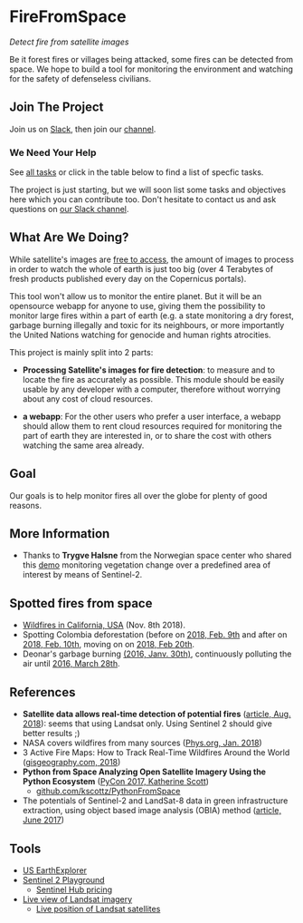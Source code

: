 # FireFromSpace

_Detect fire from satellite images_ 

Be it forest fires or villages being attacked, some fires can be detected from space. We hope to build a tool for monitoring the environment and watching for the safety of defenseless civilians.

## Join The Project

Join us on [Slack](http://dataforgood.no/contact-us/), then join our [channel](https://dataforgood-norway.slack.com/messages/CFJFRAKT2/).


### We Need Your Help

See [all tasks](https://github.com/DataForGood-Norway/FireFromSpace/issues?q=is%3Aopen) or click in the table below to find a list of specfic tasks.

The project is just starting, but we will soon list some tasks and objectives here which you can contribute too. Don't hesitate to contact us and ask questions on [our Slack channel](https://dataforgood-norway.slack.com/messages/CFJFRAKT2/).


## What Are We Doing?

While satellite's images are [free to access](https://apps.sentinel-hub.com/sentinel-playground), the amount of images to process in order to watch the whole of earth is just too big (over 4 Terabytes of fresh products published every day on the Copernicus portals).

This tool won't allow us to monitor the entire planet. But it will be an opensource webapp for anyone to use, giving them the possibility to monitor large fires within a part of earth (e.g. a state monitoring a dry forest, garbage burning illegally and toxic for its neighbours, or more importantly the United Nations watching for genocide and human rights atrocities.

This project is mainly split into 2 parts:

- **Processing Satellite's images for fire detection**: to measure and to locate the fire as accurately as possible. This module should be easily usable by any developer with a computer, therefore without worrying about any cost of cloud resources.

- **a webapp**: For the other users who prefer a user interface, a webapp should allow them to rent cloud resources required for monitoring the part of earth they are interested in, or to share the cost with others watching the same area already.


## Goal

Our goals is to help monitor fires all over the globe for plenty of good reasons.


## More Information

+ Thanks to **Trygve Halsne** from the Norwegian space center who shared this [demo](https://gist.github.com/hevgyrt/f141c985cc9d19aaaa0a4832ed80581a) monitoring vegetation change over a predefined area of interest by means of Sentinel-2.


## Spotted fires from space

- [Wildfires in California, USA](https://apps.sentinel-hub.com/sentinel-playground/?source=S2&lat=36.22004146127195&lng=-118.61878395080566&zoom=13&preset=3_FALSE_COLOR__URBAN_&layers=B01,B02,B03&maxcc=30&gain=1.0&gamma=1.0&time=2018-05-01%7C2018-11-08&atmFilter=&showDates=true) (Nov. 8th 2018).
- Spotting Colombia deforestation (before on [2018, Feb. 9th](https://apps.sentinel-hub.com/sentinel-playground/?source=S2&lat=2.161990957069677&lng=-72.38258600234985&zoom=15&preset=3_FALSE_COLOR__URBAN_&layers=B01,B02,B03&maxcc=20&gain=1.0&gamma=1.0&time=2017-08-01%7C2018-02-09&atmFilter=&showDates=true) and after on [2018, Feb. 10th](https://apps.sentinel-hub.com/sentinel-playground/?source=S2&lat=2.161990957069677&lng=-72.38258600234985&zoom=15&preset=3_FALSE_COLOR__URBAN_&layers=B01,B02,B03&maxcc=20&gain=1.0&gamma=1.0&time=2017-08-01%7C2018-02-10&atmFilter=&showDates=true), moving on on [2018, Feb 20th](https://apps.sentinel-hub.com/sentinel-playground/?source=S2&lat=2.161990957069677&lng=-72.38258600234985&zoom=15&preset=3_FALSE_COLOR__URBAN_&layers=B01,B02,B03&maxcc=20&gain=1.0&gamma=1.0&time=2017-08-01%7C2018-02-20&atmFilter=&showDates=true).
- Deonar's garbage burning [(2016, Janv. 30th)](https://apps.sentinel-hub.com/sentinel-playground/?source=S2&lat=19.06994618081784&lng=72.92392015457153&zoom=15&preset=3_FALSE_COLOR__URBAN_&layers=B01,B02,B03&maxcc=20&gain=1.0&gamma=1.0&time=2015-07-01%7C2016-01-30&atmFilter=&showDates=true),  continuously polluting the air until [2016, March 28th](https://apps.sentinel-hub.com/sentinel-playground/?source=S2&lat=19.06994618081784&lng=72.92392015457153&zoom=15&preset=3_FALSE_COLOR__URBAN_&layers=B01,B02,B03&maxcc=20&gain=1.0&gamma=1.0&time=2015-09-01%7C2016-03-28&atmFilter=&showDates=true).

## References

* **Satellite data allows real-time detection of potential fires** ([article, Aug. 2018](https://earth.esa.int/web/guest/content/-/article/satellite-data-allows-real-time-detection-of-potential-fires)): seems that using Landsat only. Using Sentinel 2 should give better results ;)
* NASA covers wildfires from many sources ([Phys.org, Jan. 2018](https://phys.org/news/2018-01-nasa-wildfires-sources.html))
* 3 Active Fire Maps: How to Track Real-Time Wildfires Around the World ([gisgeography.com, 2018](https://gisgeography.com/active-fire-maps-real-time-wildfires/))
* **Python from Space Analyzing Open Satellite Imagery Using the Python Ecosystem** ([PyCon 2017, Katherine Scott](https://www.youtube.com/watch?v=rUUgLsspTZA))
    * [github.com/kscottz/PythonFromSpace](https://github.com/kscottz/PythonFromSpace)
* The potentials of Sentinel-2 and LandSat-8 data in green infrastructure extraction, using object based image analysis (OBIA) method ([article, June 2017](https://www.tandfonline.com/doi/full/10.1080/22797254.2017.1419441))


## Tools

* [US EarthExplorer](https://earthexplorer.usgs.gov/)
* [Sentinel 2 Playground](https://www.sentinel-hub.com/explore/sentinel-playground)
    * [Sentinel Hub pricing](https://www.sentinel-hub.com/pricing-plans)
* [Live view of Landsat imagery](http://live.farearth.com/)
    * [Live position of Landsat satellites](http://live.farearth.com/observer/)


